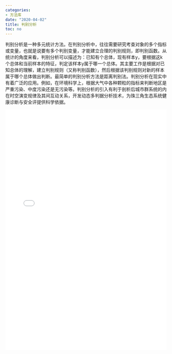 ```yaml
---
categories:
- 方法库
date: "2020-04-02"
title: 判别分析
toc: no
---
```


判别分析是一种多元统计方法。在判别分析中，往往需要研究考查对象的多个指标或变量，也就是说要有多个判别变量，才能建立合理的判别规则，即判别函数。从统计的角度来看，判别分析可以描述为：已知有个总体，现有样本y，要根据这k个总体和当前样本的特征，判定该样本y属于哪一个总体。其主要工作是根据对已知总体的理解，建立判别规则（又称判别函数），然后根据该判别规则对新的样本属于哪个总体做出判断。最简单的判别分析方法是距离判别法。判别分析在现实中有着广泛的应用。例如，在环境科学上，根据大气中各种颗粒的指标来判断地区是严重污染、中度污染还是无污染等。判别分析的引入有利于剖析后城市群系统的内在时空演变规律及其间互动关系，开发动态多判据分析技术，为珠三角生态系统健康诊断与安全评提供科学依据。

<embed src="/post/methods/判别分析.pdf#toolbar=0" type="application/pdf" width="100%" height=750>

